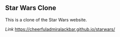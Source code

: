 ## Star Wars Clone
This is a clone of the Star Wars website.

*Link*
https://cheerfuladmiralackbar.github.io/starwars/
